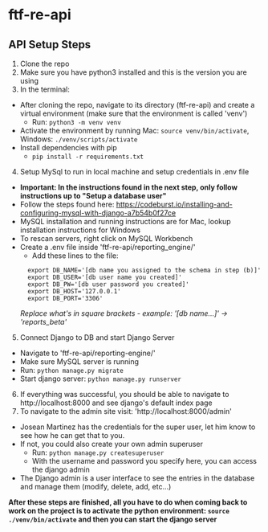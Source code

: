 # ftf-re-api
## API Setup Steps
1. Clone the repo
2. Make sure you have python3 installed and this is the version you are using
3. In the terminal:
  - After cloning the repo, navigate to its directory (ftf-re-api) and create a virtual environment (make sure that the environment is called 'venv')
    - Run: `python3 -m venv venv`
  - Activate the environment by running Mac: `source venv/bin/activate`, Windows: `./venv/scripts/activate`
  - Install dependencies with pip
    - `pip install -r requirements.txt`
4. Setup MySql to run in local machine and setup credentials in .env file
  - **Important: In the instructions found in the next step, only follow instructions up to "Setup a database user"**
  - Follow the steps found here: https://codeburst.io/installing-and-configuring-mysql-with-django-a7b54b0f27ce
  - MySQL installation and running instructions are for Mac, lookup installation instructions for Windows
  - To rescan servers, right click on MySQL Workbench
  - Create a .env file inside 'ftf-re-api/reporting_engine/'
     - Add these lines to the file:
     ```
       export DB_NAME='[db name you assigned to the schema in step (b)]'
       export DB_USER='[db user name you created]'
       export DB_PW='[db user password you created]'
       export DB_HOST='127.0.0.1'
       export DB_PORT='3306'
      ```
     *Replace what's in square brackets - example: '[db name...]' -> 'reports_beta'*
5. Connect Django to DB and start Django Server
  - Navigate to 'ftf-re-api/reporting-engine/'
  - Make sure MySQL server is running
  - Run: `python manage.py migrate`
  - Start django server: `python manage.py runserver`
6. If everything was successful, you should be able to navigate to http://localhost:8000 and see django's default index page
7. To navigate to the admin site visit: 'http://localhost:8000/admin'
  - Josean Martinez has the credentials for the super user, let him know to see how he can get that to you.
  - If not, you could also create your own admin superuser
    - Run: `python manage.py createsuperuser`
    - With the username and password you specify here, you can access the django admin
  - The Django admin is a user interface to see the entries in the database and manage them (modify, delete, add, etc...)
  
**After these steps are finished, all you have to do when coming back to work on the project is to activate the python environment: `source ./venv/bin/activate` and then you can start the django server**

  
  
  
